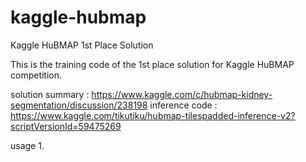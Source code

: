 # kaggle-hubmap
Kaggle HuBMAP 1st Place Solution

This is the training code of the 1st place solution for Kaggle HuBMAP competition.

solution summary : https://www.kaggle.com/c/hubmap-kidney-segmentation/discussion/238198
inference code : https://www.kaggle.com/tikutiku/hubmap-tilespadded-inference-v2?scriptVersionId=59475269

usage
1. 
